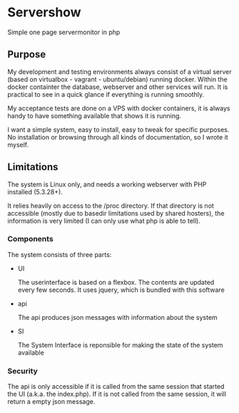 # Servershow
Simple one page servermonitor in php
## Purpose
My development and testing environments always consist of
a virtual server (based on virtualbox - vagrant - ubuntu/debian) running
docker. Within the docker containter the database, webserver 
and other services will run. It is practical to see in a quick
glance if everything is running smoothly.

My acceptance tests are done on a VPS with docker containers, it
is always handy to have something available that shows
it is running. 

I want a simple system, easy to install, easy to tweak for
specific purposes. No installation or browsing through all
kinds of documentation, so I wrote it myself.
## Limitations
The system is Linux only, and needs a working webserver with 
PHP installed (5.3.28+).

It relies heavily on access to the /proc directory. If that directory is not 
accessible (mostly due to basedir limitations used by shared hosters), the information
is very limited (I can only use what php is able to tell). 
### Components
The system consists of three parts:
* UI

    The userinterface is based on a flexbox. The contents are updated
    every few seconds. It uses jquery, which is bundled with this software
    
* api

    The api produces json messages with information about the system
    
* SI
        
    The System Interface is reponsible for making the state of the system available
    
### Security
The api is only accessible if it is called from the same session that
started the UI (a.k.a. the index.php). If it is not called from
the same session, it will return a empty json message.
    



 

